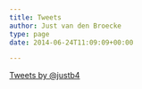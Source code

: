 ```yaml
---
title: Tweets
author: Just van den Broecke
type: page
date: 2014-06-24T11:09:09+00:00

---
```

<!--
The following were as instructed via:
https://publish.twitter.com/
https://developer.twitter.com/en/docs/twitter-for-websites/timelines/overview

No idea how to GoldMark these. Sorry ...
-->
<a class="twitter-timeline"
  href="https://twitter.com/justb4"
  data-theme="dark"
  data-tweet-limit="4">
Tweets by @justb4
</a>
<script async src="https://platform.twitter.com/widgets.js" charset="utf-8"></script>
